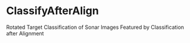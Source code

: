 # ClassifyAfterAlign
Rotated Target Classification of Sonar Images Featured by Classification after Alignment
